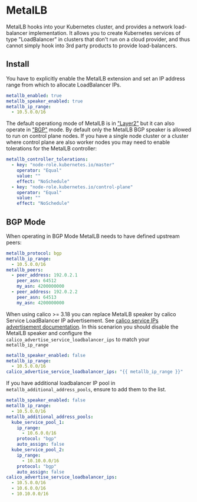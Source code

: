 # MetalLB

MetalLB hooks into your Kubernetes cluster, and provides a network load-balancer implementation.
It allows you to create Kubernetes services of type "LoadBalancer" in clusters that don't run on a cloud provider, and thus cannot simply hook into 3rd party products to provide load-balancers.

## Install

You have to explicitly enable the MetalLB extension and set an IP address range from which to allocate LoadBalancer IPs.

```yaml
metallb_enabled: true
metallb_speaker_enabled: true
metallb_ip_range:
  - 10.5.0.0/16
```

The default operationg mode of MetalLB is in ["Layer2"](https://metallb.universe.tf/concepts/layer2/) but it can also operate in ["BGP"](https://metallb.universe.tf/concepts/bgp/) mode.
By default only the MetalLB BGP speaker is allowed to run on control plane nodes. If you have a single node cluster or a cluster where control plane are also worker nodes you may need to enable tolerations for the MetalLB controller:

```yaml
metallb_controller_tolerations:
  - key: "node-role.kubernetes.io/master"
    operator: "Equal"
    value: ""
    effect: "NoSchedule"
  - key: "node-role.kubernetes.io/control-plane"
    operator: "Equal"
    value: ""
    effect: "NoSchedule"
```

## BGP Mode

When operating in BGP Mode MetalLB needs to have defined upstream peers:

```yaml
metallb_protocol: bgp
metallb_ip_range:
  - 10.5.0.0/16
metallb_peers:
  - peer_address: 192.0.2.1
    peer_asn: 64512
    my_asn: 4200000000
  - peer_address: 192.0.2.2
    peer_asn: 64513
    my_asn: 4200000000
```

When using calico >= 3.18 you can replace MetalLB speaker by calico Service LoadBalancer IP advertisement.
See [calico service IPs advertisement documentation](https://docs.projectcalico.org/archive/v3.18/networking/advertise-service-ips#advertise-service-load-balancer-ip-addresses).
In this scenarion you should disable the MetalLB speaker and configure the `calico_advertise_service_loadbalancer_ips` to match your `metallb_ip_range`

```yaml
metallb_speaker_enabled: false
metallb_ip_range:
  - 10.5.0.0/16
calico_advertise_service_loadbalancer_ips: "{{ metallb_ip_range }}"
```

If you have additional loadbalancer IP pool in `metallb_additional_address_pools`, ensure to add them to the list.

```yaml
metallb_speaker_enabled: false
metallb_ip_range:
  - 10.5.0.0/16
metallb_additional_address_pools:
  kube_service_pool_1:
    ip_range:
      - 10.6.0.0/16
    protocol: "bgp"
    auto_assign: false
  kube_service_pool_2:
    ip_range:
      - 10.10.0.0/16
    protocol: "bgp"
    auto_assign: false
calico_advertise_service_loadbalancer_ips:
  - 10.5.0.0/16
  - 10.6.0.0/16
  - 10.10.0.0/16
```
